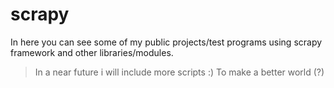 # scrapy

In here you can see some of my public projects/test programs using scrapy framework and other libraries/modules. 

> In a near future i will include more scripts :) To make a better world (?)
